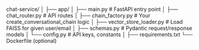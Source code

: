 chat-service/
│
├── app/
│   ├── main.py                  # FastAPI entry point
│   ├── chat_router.py           # API routes
│   ├── chain_factory.py         # Your create_conversational_chain logic
│   ├── vector_store_loader.py   # Load FAISS for given user/email
│   ├── schemas.py               # Pydantic request/response models
│   └── config.py                # API keys, constants
│
├── requirements.txt
└── Dockerfile (optional)
